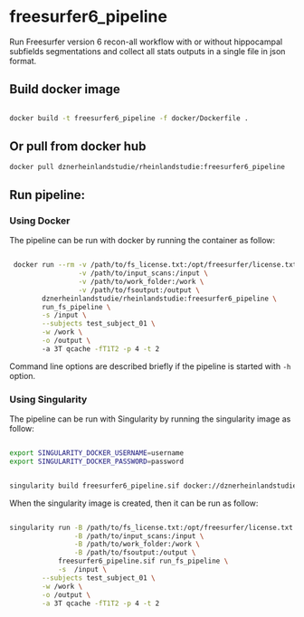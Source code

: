 # freesurfer6_pipeline
Run Freesurfer version 6 recon-all workflow with or without hippocampal subfields segmentations and collect all stats outputs in a single file in json format.

## Build docker image

```bash

docker build -t freesurfer6_pipeline -f docker/Dockerfile .

```

## Or pull from docker hub
```
docker pull dznerheinlandstudie/rheinlandstudie:freesurfer6_pipeline
```

## Run pipeline: 

### Using Docker

The pipeline can be run with docker by running the container as follow:


```bash

 docker run --rm -v /path/to/fs_license.txt:/opt/freesurfer/license.txt \
                 -v /path/to/input_scans:/input \
                 -v /path/to/work_folder:/work \
                 -v /path/to/fsoutput:/output \
        dznerheinlandstudie/rheinlandstudie:freesurfer6_pipeline \
        run_fs_pipeline \
        -s /input \
        --subjects test_subject_01 \
        -w /work \
        -o /output \ 
        -a 3T qcache -fT1T2 -p 4 -t 2

```

Command line options are described briefly if the pipeline is started with ```-h ``` option.


### Using Singularity

The pipeline can be run with Singularity by running the singularity image as follow:

```bash

export SINGULARITY_DOCKER_USERNAME=username
export SINGULARITY_DOCKER_PASSWORD=password


singularity build freesurfer6_pipeline.sif docker://dznerheinlandstudie/rheinlandstudie:freesurfer6_pipeline

```

When the singularity image is created, then it can be run as follow:

```bash

singularity run -B /path/to/fs_license.txt:/opt/freesurfer/license.txt \
                -B /path/to/input_scans:/input \
                -B /path/to/work_folder:/work \
                -B /path/to/fsoutput:/output \
            freesurfer6_pipeline.sif run_fs_pipeline \
            -s  /input \
        --subjects test_subject_01 \
        -w /work \
        -o /output \
        -a 3T qcache -fT1T2 -p 4 -t 2
```



